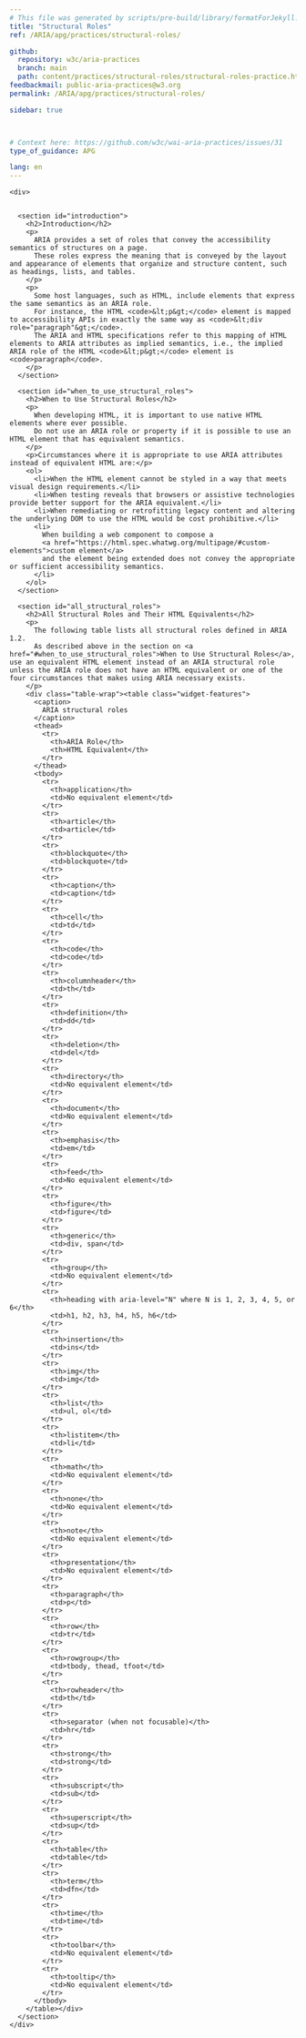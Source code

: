 ```yaml
---
# This file was generated by scripts/pre-build/library/formatForJekyll.js
title: "Structural Roles"
ref: /ARIA/apg/practices/structural-roles/

github:
  repository: w3c/aria-practices
  branch: main
  path: content/practices/structural-roles/structural-roles-practice.html
feedbackmail: public-aria-practices@w3.org
permalink: /ARIA/apg/practices/structural-roles/

sidebar: true



# Context here: https://github.com/w3c/wai-aria-practices/issues/31
type_of_guidance: APG

lang: en
---
```

<meta charset="UTF-8" />
<meta content="width=device-width, initial-scale=1.0" name="viewport" />
<title>Structural Roles</title>

<script src="../../shared/js/highlight.pack.js"></script>
<script src="../../shared/js/app.js"></script>
<script src="../../shared/js/skipto.js"></script>


<link 
  rel="stylesheet"
  href="{{ '/content-assets/wai-aria-practices/styles.css' | relative_url }}"
>
<!-- Code highlighting styles -->
<link 
  rel="stylesheet"
  href="{{ '/ARIA/apg/shared/css/github.css' | relative_url }}"
>

<script>
const addBodyClass = undefined;
const enableSidebar = true;
if (addBodyClass) document.body.classList.add(addBodyClass);
if (enableSidebar) document.body.classList.add('has-sidebar');
</script>
    

<script>
    const parentPage = window.location.pathname.match(
      /\/(patterns|practices)\//
    )?.[1];
    if (parentPage) {
      const parentHref = 'a[href*="' + parentPage + '"]';
      document.querySelector(parentHref).classList.add('active');
    }
  </script>
<div>

    <div>
      

      <section id="introduction">
        <h2>Introduction</h2>
        <p>
          ARIA provides a set of roles that convey the accessibility semantics of structures on a page.
          These roles express the meaning that is conveyed by the layout and appearance of elements that organize and structure content, such as headings, lists, and tables.
        </p>
        <p>
          Some host languages, such as HTML, include elements that express the same semantics as an ARIA role.
          For instance, the HTML <code>&lt;p&gt;</code> element is mapped to accessibility APIs in exactly the same way as <code>&lt;div role="paragraph"&gt;</code>.
          The ARIA and HTML specifications refer to this mapping of HTML elements to ARIA attributes as implied semantics, i.e., the implied ARIA role of the HTML <code>&lt;p&gt;</code> element is <code>paragraph</code>.
        </p>
      </section>

      <section id="when_to_use_structural_roles">
        <h2>When to Use Structural Roles</h2>
        <p>
          When developing HTML, it is important to use native HTML elements where ever possible.
          Do not use an ARIA role or property if it is possible to use an HTML element that has equivalent semantics.
        </p>
        <p>Circumstances where it is appropriate to use ARIA attributes instead of equivalent HTML are:</p>
        <ol>
          <li>When the HTML element cannot be styled in a way that meets visual design requirements.</li>
          <li>When testing reveals that browsers or assistive technologies provide better support for the ARIA equivalent.</li>
          <li>When remediating or retrofitting legacy content and altering the underlying DOM to use the HTML would be cost prohibitive.</li>
          <li>
            When building a web component to compose a
            <a href="https://html.spec.whatwg.org/multipage/#custom-elements">custom element</a>
            and the element being extended does not convey the appropriate or sufficient accessibility semantics.
          </li>
        </ol>
      </section>

      <section id="all_structural_roles">
        <h2>All Structural Roles and Their HTML Equivalents</h2>
        <p>
          The following table lists all structural roles defined in ARIA 1.2.
          As described above in the section on <a href="#when_to_use_structural_roles">When to Use Structural Roles</a>, use an equivalent HTML element instead of an ARIA structural role unless the ARIA role does not have an HTML equivalent or one of the four circumstances that makes using ARIA necessary exists.
        </p>
        <div class="table-wrap"><table class="widget-features">
          <caption>
            ARIA structural roles
          </caption>
          <thead>
            <tr>
              <th>ARIA Role</th>
              <th>HTML Equivalent</th>
            </tr>
          </thead>
          <tbody>
            <tr>
              <th>application</th>
              <td>No equivalent element</td>
            </tr>
            <tr>
              <th>article</th>
              <td>article</td>
            </tr>
            <tr>
              <th>blockquote</th>
              <td>blockquote</td>
            </tr>
            <tr>
              <th>caption</th>
              <td>caption</td>
            </tr>
            <tr>
              <th>cell</th>
              <td>td</td>
            </tr>
            <tr>
              <th>code</th>
              <td>code</td>
            </tr>
            <tr>
              <th>columnheader</th>
              <td>th</td>
            </tr>
            <tr>
              <th>definition</th>
              <td>dd</td>
            </tr>
            <tr>
              <th>deletion</th>
              <td>del</td>
            </tr>
            <tr>
              <th>directory</th>
              <td>No equivalent element</td>
            </tr>
            <tr>
              <th>document</th>
              <td>No equivalent element</td>
            </tr>
            <tr>
              <th>emphasis</th>
              <td>em</td>
            </tr>
            <tr>
              <th>feed</th>
              <td>No equivalent element</td>
            </tr>
            <tr>
              <th>figure</th>
              <td>figure</td>
            </tr>
            <tr>
              <th>generic</th>
              <td>div, span</td>
            </tr>
            <tr>
              <th>group</th>
              <td>No equivalent element</td>
            </tr>
            <tr>
              <th>heading with aria-level="N" where N is 1, 2, 3, 4, 5, or 6</th>
              <td>h1, h2, h3, h4, h5, h6</td>
            </tr>
            <tr>
              <th>insertion</th>
              <td>ins</td>
            </tr>
            <tr>
              <th>img</th>
              <td>img</td>
            </tr>
            <tr>
              <th>list</th>
              <td>ul, ol</td>
            </tr>
            <tr>
              <th>listitem</th>
              <td>li</td>
            </tr>
            <tr>
              <th>math</th>
              <td>No equivalent element</td>
            </tr>
            <tr>
              <th>none</th>
              <td>No equivalent element</td>
            </tr>
            <tr>
              <th>note</th>
              <td>No equivalent element</td>
            </tr>
            <tr>
              <th>presentation</th>
              <td>No equivalent element</td>
            </tr>
            <tr>
              <th>paragraph</th>
              <td>p</td>
            </tr>
            <tr>
              <th>row</th>
              <td>tr</td>
            </tr>
            <tr>
              <th>rowgroup</th>
              <td>tbody, thead, tfoot</td>
            </tr>
            <tr>
              <th>rowheader</th>
              <td>th</td>
            </tr>
            <tr>
              <th>separator (when not focusable)</th>
              <td>hr</td>
            </tr>
            <tr>
              <th>strong</th>
              <td>strong</td>
            </tr>
            <tr>
              <th>subscript</th>
              <td>sub</td>
            </tr>
            <tr>
              <th>superscript</th>
              <td>sup</td>
            </tr>
            <tr>
              <th>table</th>
              <td>table</td>
            </tr>
            <tr>
              <th>term</th>
              <td>dfn</td>
            </tr>
            <tr>
              <th>time</th>
              <td>time</td>
            </tr>
            <tr>
              <th>toolbar</th>
              <td>No equivalent element</td>
            </tr>
            <tr>
              <th>tooltip</th>
              <td>No equivalent element</td>
            </tr>
          </tbody>
        </table></div>
      </section>
    </div>
  
</div>
<script 
  src="{{ '/ARIA/apg/shared/js/skipto.js' | relative_url }}"
></script>

